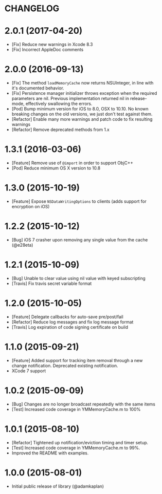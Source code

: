 CHANGELOG
==================

2.0.1 (2017-04-20)
==================
* [Fix] Reduce new warnings in Xcode 8.3
* [Fix] Incorrect AppleDoc comments

2.0.0 (2016-09-13)
==================
* [Fix] The method `loadMemoryCache` now returns NSUInteger, in line with it's documented behavior.
* [Fix] Persistence manager initializer throws exception when the required parameters are nil. Previous implementation returned nil in release-mode, effectively swallowing the errors.
* [Pod] Bump minimum version for iOS to 8.0, OSX to 10.10. No known breaking changes on the old versions, we just don't test against them.
* [Refactor] Enable many more warnings and patch code to fix resulting warnings
* [Refactor] Remove deprecated methods from 1.x

1.3.1 (2016-03-06)
==================
* [Feature] Remove use of `@import` in order to support ObjC++
* [Pod] Reduce minimum OS X version to 10.8

1.3.0 (2015-10-19)
==================
* [Feature] Expose `NSDataWritingOptions` to clients (adds support for encryption on iOS)

1.2.2 (2015-10-12)
==================
* [Bug] iOS 7 crasher upon removing any single value from the cache (@e28eta)

1.2.1 (2015-10-09)
==================
* [Bug] Unable to clear value using nil value with keyed subscripting
* [Travis] Fix travis secret variable format

1.2.0 (2015-10-05)
==================
* [Feature] Delegate callbacks for auto-save pre/post/fail
* [Refactor] Reduce log messages and fix log message format
* [Travis] Log expiration of code signing certificate on build

1.1.0 (2015-09-21)
==================
* [Feature] Added support for tracking item removal through a new change notification. Deprecated existing notification.
* XCode 7 support

1.0.2 (2015-09-09)
==================
* [Bug] Changes are no longer broadcast repeatedly with the same items
* [Test] Increased code coverage in YMMemoryCache.m to 100%

1.0.1 (2015-08-10)
==================
* [Refactor] Tightened up notification/eviction timing and timer setup.
* [Test] Increased code coverage in YMMemoryCache.m to 99%.
* Improved the README with examples.

1.0.0 (2015-08-01)
==================
* Initial public release of library (@adamkaplan)
